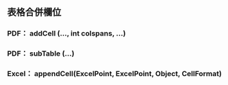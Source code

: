 ## 表格合併欄位


### PDF： addCell (..., int colspans, ...)

### PDF： subTable (...)

### Excel： appendCell(ExcelPoint, ExcelPoint, Object, CellFormat) 
